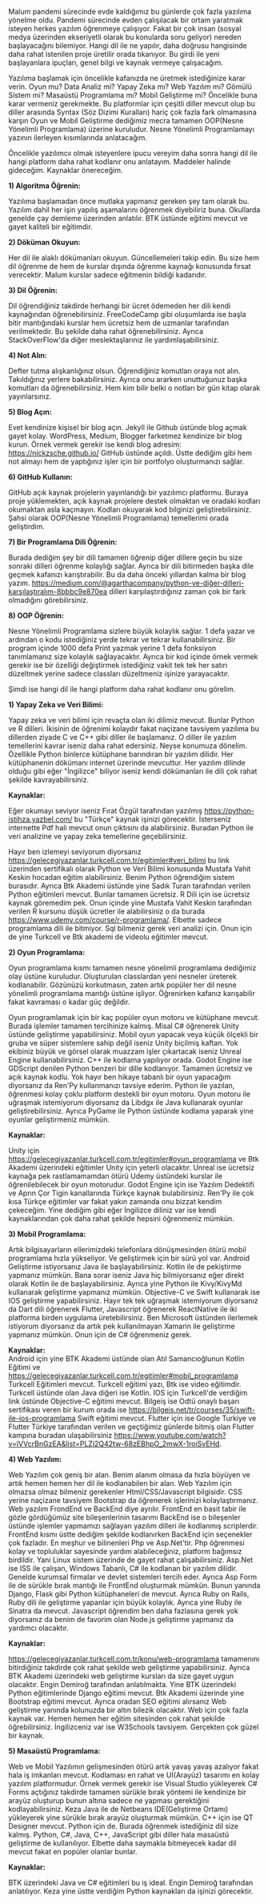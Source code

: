 ﻿

Malum pandemi sürecinde evde kaldığımız bu günlerde çok fazla yazılıma yönelme oldu. Pandemi sürecinde evden çalışılacak bir ortam yaratmak isteyen herkes yazılım öğrenmeye çalışıyor. Fakat bir çok insan (sosyal medya üzerinden ekseriyetli olarak bu konularda soru geliyor) nereden başlayacağını bilemiyor. Hangi dil ile ne yapılır, daha doğrusu hangisinde daha rahat istenilen proje üretilir orada tıkanıyor. Bu girdi ile yeni başlayanlara ipuçları, genel bilgi ve kaynak vermeye çalışacağım.

Yazılıma başlamak için öncelikle kafanızda ne üretmek istediğinize karar verin. Oyun mu? Data Analiz mi? Yapay Zeka mı? Web Yazılım mı? Gömülü Sistem mi? Masaüstü Programlama mı? Mobil Geliştirme mi? Öncelikle buna karar vermeniz gerekmekte. Bu platformlar için çeşitli diller mevcut olup bu diller arasında Syntax (Söz Dizimi Kuralları) hariç çok fazla fark olmamasına karşın Oyun ve Mobil Geliştirme dediğimiz mecra tamamen OOP(Nesne Yönelimli Programlama) üzerine kuruludur. Nesne Yönelimli Programlamayı yazının ilerleyen kısımlarında anlatacağım.

Öncelikle yazılımcıı olmak isteyenlere ipucu vereyim daha sonra  hangi dil ile hangi platform daha rahat kodlanır onu anlatayım. Maddeler halinde gideceğim. Kaynaklar önereceğim.

**1) Algoritma Öğrenin:**

Yazılıma başlamadan önce mutlaka yapmanız gereken şey tam olarak bu. Yazılım dahil her işin yapılış aşamalarını öğrenmek diyebiliriz buna. Okullarda genelde çay demleme üzerinden anlatılır. BTK üstünde eğitimi mevcut ve gayet kaliteli bir eğitimdir.

**2) Döküman Okuyun:**

Her dil ile alaklı dökümanları okuyun. Güncellemeleri takip edin. Bu size hem dil öğrenme de hem de kurslar dışında öğrenme kaynağı konusunda fırsat verecektir. Malum kurslar sadece eğitmenin bildiği kadarıdır.

**3) Dil Öğrenin:**

Dil öğrendiğiniz takdirde herhangi bir ücret ödemeden  her dili kendi kaynağından öğrenebilirsiniz. FreeCodeCamp gibi oluşumlarda ise başla bitir mantığındaki kurslar hem ücretsiz hem de uzmanlar tarafından verilmektedir. Bu şekilde daha rahat öğrenebilirsiniz. Ayrıca StackOverFlow'da diğer meslektaşlarınız ile yardımlaşabilirsiniz.

**4) Not Alın:**

Defter tutma alışkanlığınız olsun. Öğrendiğiniz komutları oraya not alın. Takıldığınız yerlere bakabilirsiniz. Ayrıca onu ararken unuttuğunuz başka komutları da öğrenebilirsiniz. Hem kim bilir belki o notları bir gün kitap olarak yayınlarsınız.

**5) Blog Açın:**

Evet kendinize kişisel bir blog açın. Jekyll ile Github üstünde blog açmak gayet kolay. WordPress, Medium, Blogger farketmez kendinize bir blog kurun. Örnek vermek gerekir ise kendi blog adresim: https://nickzsche.github.io/ GitHub üstünde açıldı. Üstte dediğim gibi hem not almayı hem de yaptığınız işler için bir portfolyo oluşturmanızı sağlar.

**6) GitHub Kullanın:**

GitHub açık kaynak projelerin yayınlandığı bir yazılımcı platformu. Buraya proje yüklemekten, açık kaynak projelere destek olmaktan ve oradaki kodları okumaktan asla kaçmayın. Kodları okuyarak kod bilginizi geliştirebilirsiniz. Şahsi olarak OOP(Nesne Yönelimli Programlama) temellerimi orada geliştirdim.

**7) Bir Programlama Dili Öğrenin:**

Burada dediğim şey bir dili tamamen öğrenip diğer dillere geçin bu size sonraki dilleri öğrenme kolaylığı sağlar. Ayrıca bir dili bitirmeden başka dile geçmek kafanızı karıştırabilir. Bu da daha önceki yıllardan kalma bir blog yazım. https://medium.com/@agarthacompany/python-ve-diğer-dilleri-karşılaştıralım-8bbbc9e870ea dilleri karşılaştırdığınız zaman çok bir fark olmadığını görebilirsiniz.

**8) OOP Öğrenin:**

Nesne Yönelimli Programlama sizlere büyük kolaylık sağlar. 1 defa yazar ve ardından o kodu istediğiniz yerde tekrar ve tekrar kullanabilirsiniz. Bir program içinde 1000 defa Print yazmak yerine 1 defa fonksiyon tanımlamanız size kolaylık sağlayacaktır. Ayrıca bir kod içinde örnek vermek gerekir ise bir özelliği değiştirmek istediğiniz vakit tek tek her satırı düzeltmek yerine sadece classları düzeltmeniz işinize yarayacaktır.

Şimdi ise hangi dil ile hangi platform daha rahat kodlanır onu görelim.

**1) Yapay Zeka ve Veri Bilimi:**

Yapay zeka ve veri bilimi için revaçta olan iki dilimiz mevcut. Bunlar Python ve R dilleri. İkisinin de öğrenimi kolaydır fakat naçizane tavsiyem yazılıma bu dillerden ziyade C ve C++ gibi diller ile başlamanız. O diller ile yazılım temellerini kavrar iseniz daha rahat edersiniz. Neyse konumuza dönelim. Özellikle Python binlerce kütüphane barındıran bir yazılım dilidir. Her kütüphanenin dökümanı internet üzerinde mevcuttur. Her yazılım dilinde olduğu gibi eğer "İngilizce" biliyor iseniz kendi dökümanları ile dili çok rahat şekilde kavrayabilirsiniz.

**Kaynaklar:** 

Eğer okumayı seviyor iseniz Fırat Özgül tarafından yazılmış https://python-istihza.yazbel.com/ bu "Türkçe" kaynak işinizi görecektir. İsterseniz internette Pdf hali mevcut onun çıktısını da alabilirsiniz. Buradan Python ile veri analizine ve yapay zeka temellerine geçebilirsiniz.

Hayır ben izlemeyi seviyorum diyorsanız https://gelecegiyazanlar.turkcell.com.tr/egitimler#veri_bilimi bu link üzerinden sertifikalı olarak Python ve Veri Bilimi konusunda Mustafa Vahit Keskin hocadan eğitim alabilirsiniz. Benim Python öğrendiğim sistem burasıdır. Ayrıca Btk Akademi üstünde yine Sadık Turan tarafından verilen Python eğitimleri mevcut. Bunlar tamamen ücretsiz. R Dili için ise ücretsiz kaynak göremedim pek. Onun içinde yine Mustafa Vahit Keskin tarafından verilen R kursunu düşük ücretler ile alabilirsiniz o da burada https://www.udemy.com/course/r-programlama/. Elbette sadece programlama dili ile bitmiyor. Sql bilmeniz gerek veri analizi için. Onun için de yine Turkcell ve Btk akademi de videolu eğitimler mevcut.

**2) Oyun Programlama:**

Oyun programlama kısmı tamamen nesne yönelimli programlama dediğimiz olay üstüne kuruludur. Oluşturulan classlardan yeni nesneler üreterek kodlanabilir. Gözünüzü korkutmasın, zaten artık popüler her dil nesne yönelimli programlama mantığı üstüne işliyor. Öğrenirken kafanız karışabilir fakat kavraması o kadar güç değildir.

Oyun programlamak için bir kaç popüler oyun motoru ve kütüphane mevcut. Burada işlemler tamamen tercihinize kalmış. Misal C# öğrenerek Unity üstünde geliştirme yapabilirsiniz. Mobil oyun yapacak veya küçük ölçekli bir gruba ve süper sistemlere sahip değil iseniz Unity biçilmiş kaftan. Yok ekibiniz büyük ve görsel olarak muazzam işler çıkartacak iseniz Unreal Engine kullanabilirsiniz. C++ ile kodlama yapılıyor orada. Godot Engine ise GDScript denilen Python benzeri bir dille kodlanıyor. Tamamen ücretsiz ve açık kaynak kodlu. Yok hayır ben hikaye tabanlı bir oyun yapacağım diyorsanız da Ren'Py kullanmanızı tavsiye ederim. Python ile yazılan, öğrenmesi kolay çoklu platform destekli bir oyun motoru. Oyun motoru ile uğraşmak istemiyorum diyorsanız da Libdgx ile Java kullanarak oyunlar geliştirebilirsiniz. Ayrıca PyGame ile Python üstünde kodlama yaparak yine oyunlar geliştirmeniz mümkün.

**Kaynaklar:**

Unity için https://gelecegiyazanlar.turkcell.com.tr/egitimler#oyun_programlama ve Btk Akademi üzerindeki eğitimler Unity için yeterli olacaktır. Unreal ise ücretsiz kaynağa pek rastlamamamdan ötürü Udemy üstündeki kurslar ile öğrenilebilecek bir oyun motorudur. Godot Engine için ise Yazılım Dedektifi ve Aprın Çor Tigin kanallarında Türkçe kaynak bulabilirsiniz. Ren'Py ile çok kısa Türkçe eğitimler var fakat yakın zamanda onu bizzat kendim çekeceğim. Yine dediğim gibi eğer İngilizce diliniz var ise kendi kaynaklarından çok daha rahat şekilde hepsini öğrenmeniz mümkün.

**3) Mobil Programlama:**

Artık bilgisayarların ellerimizdeki telefonlara dönüşmesinden ötürü mobil programlama hızla yükseliyor. Ve geliştirmek için bir sürü yol var. Android Geliştirme istiyorsanız Java ile başlayabilirsiniz. Kotlin ile de pekiştirme yapmanız mümkün. Bana sorar iseniz Java hiç bilmiyorsanız eğer direkt olarak Kotlin ile de başlayabilirsiniz. Ayrıca yine Python ile Kivy/KivyMd kullanarak geliştirme yapmanız mümkün. Objective-C ve Swift kullanarak ise IOS geliştirme yapabilirsiniz. Hayır tek tek uğraşmak istemiyorum diyorsanız da Dart dili öğrenerek Flutter, Javascript öğrenerek ReactNative ile iki platforma birden uygulama üretebilirsiniz. Ben Microsoft üstünden ilerlemek istiyorum diyorsanız da artık pek kullanılmayan Xamarin ile geliştirme yapmanız mümkün. Onun için de C# öğrenmeniz gerek.

**Kaynaklar:**  
Android için yine BTK Akademi üstünde olan Atıl Samancıoğlunun Kotlin Eğitimi ve https://gelecegiyazanlar.turkcell.com.tr/egitimler#mobil_programlama Turkcell Eğitimleri mevcut. Turkcell eğitimi yazı, Btk ise video eğitimdir. Turkcell üstünde olan Java diğeri ise Kotlin. IOS için  Turkcell'de verdiğim link üstünde Objective-C eğitimi mevcut. Bilgeiş ise Odtü onaylı başarı sertifikası veren bir kurum orada ise https://bilgeis.net/tr/courses/35/swift-ile-ios-programlama Swift eğitimi mevcut. Flutter için ise Google Turkiye ve Flutter Türkiye tarafından verilen ve geçtiğimiz günlerde bitmiş olan Flutter kampına buradan ulaşabilirsiniz https://www.youtube.com/watch?v=lVVcrBnGzEA&list=PLZj2Q42tw-68zEBhpO_2mwX-1roiSvEHd.

**4) Web Yazılım:**

Web Yazılım çok geniş bir alan. Benim alanım olmasa da hızla büyüyen ve artık hemen hemen her dil ile kodlanabilen bir alan. Web Yazılım için olmazsa olmaz bilmeniz gerekenler Html/CSS/Javascript bilgisidir. CSS yerine naçizane tavsiyem Bootstrap da öğrenerek işlerinizi kolaylaştırmanız. Web yazılım FrondEnd ve BackEnd diye ayrılır. FrontEnd en basit tabir ile gözle gördüğümüz site bileşenlerinin tasarımı BackEnd ise o bileşenler üstünde işlemler yapmamızı sağlayan yazılım dilleri ile kodlanmış scriplerdir. FrontEnd kısmı üstte dediğim şekilde kodlanırken BackEnd için seçenekler çok fazladır. En meşhur ve bilinenleri Php ve Asp.Net'tir. Php öğrenmesi kolay ve topluluklar sayesinde yardım alabileceğiniz, platform bağımsız birdildir. Yani Linux sistem üzerinde de gayet rahat çalışabilirsiniz. Asp.Net ise ISS ile çalışan, Windows Tabanlı, C# ile kodlanan bir yazılım dilidir. Genelde kurumsal firmalar ve devlet sistemleri tercih eder. Ayrıca Asp Form ile de sürükle bırak mantığı ile FrontEnd oluşturmak mümkün. Bunun yanında Django, Flask gibi Python kütüphaneleri de mevcut. Ayrıca Ruby on Rails, Ruby dili ile geliştirme yapanlar için büyük kolaylık. Ayrıca yine Ruby ile Sinatra da mevcut. Javascript öğrendim ben daha fazlasına gerek yok diyorsanız da benim de favorim olan Node.js geliştirme yapmanız da yardımcı olacaktır.

**Kaynaklar:**

https://gelecegiyazanlar.turkcell.com.tr/konu/web-programlama tamamenını bitirdiğiniz takdirde çok rahat şekilde web geliştirme yapabilirsiniz. Ayrıca BTK Akademi üzerindeki web geliştirme kursları da size gayet uygun olacaktır. Engin Demiroğ tarafından anlatılmakta. Yine BTK üzerindeki Python eğitimlerinde Django eğitimi mevcut. Btk Akademi üzerinde yine Bootstrap eğitimi mevcut. Ayrıca oradan SEO eğitimi alırsanız Web geliştirme yanında kolunuzda bir altın bilezik olacaktır. Web için çok fazla kaynak var. Hemen hemen her eğitim sitesinden çok rahat şekilde öğrebilirsiniz. İngilizceniz var ise W3Schools tavsiyem. Gerçekten çok güzel bir kaynak.

**5) Masaüstü Programlama:**

Web ve Mobil Yazılımın gelişmesinden ötürü artık yavaş yavaş azalıyor fakat hala iş imkanları mevcut. Kodlaması en rahat ve UI(Arayüz) tasarımı en kolay yazılım platformudur. Örnek vermek gerekir ise Visual Studio yükleyerek C# Forms açtığınız takdirde tamamen sürükle bırak yöntemi ile kendinize bir arayüz oluşturup bunun altına sadece ne yapması gerektiğini kodlayabilirsiniz. Keza Java ile de Netbeans IDE(Geliştirme Ortamı) yükleyerek yine sürükle bırak arayüz oluşturmak mümkün. C++ için ise QT Designer mevcut. Python için de. Burada öğrenmek istediğiniz dil size kalmış. Python, C#, Java, C++, JavaScript gibi diller hala masaüstü geliştirme de kullanılıyor. Elbette daha saymakla bitmeyecek kadar dil mevcut fakat en popüler olanlar bunlar.

**Kaynaklar:**

BTK üzerindeki Java ve C# eğitimleri bu iş ideal. Engin Demiroğ tarafından anlatılıyor. Keza yine üstte verdiğim Python kaynakları da işinizi görecektir.
